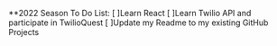 **2022 Season To Do List:
[ ]Learn React
[ ]Learn Twilio API and participate in TwilioQuest
[ ]Update my Readme to my existing GitHub Projects
